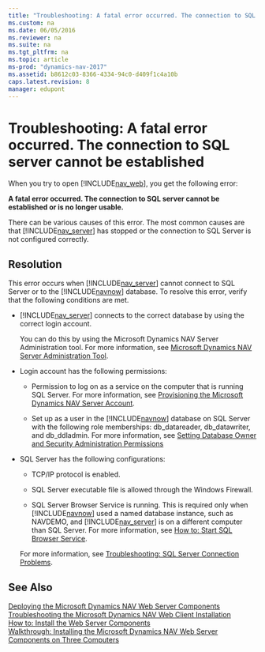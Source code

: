 ```yaml
---
title: "Troubleshooting: A fatal error occurred. The connection to SQL server cannot be established"
ms.custom: na
ms.date: 06/05/2016
ms.reviewer: na
ms.suite: na
ms.tgt_pltfrm: na
ms.topic: article
ms-prod: "dynamics-nav-2017"
ms.assetid: b8612c03-8366-4334-94c0-d409f1c4a10b
caps.latest.revision: 8
manager: edupont
---
```

# Troubleshooting: A fatal error occurred. The connection to SQL server cannot be established
When you try to open [!INCLUDE[nav_web](includes/nav_web_md.md)], you get the following error:  
  
 **A fatal error occurred. The connection to SQL server cannot be established or is no longer usable.**  
  
 There can be various causes of this error. The most common causes are that [!INCLUDE[nav_server](includes/nav_server_md.md)] has stopped or the connection to SQL Server is not configured correctly.  
  
## Resolution  
 This error occurs when [!INCLUDE[nav_server](includes/nav_server_md.md)] cannot connect to SQL Server or to the [!INCLUDE[navnow](includes/navnow_md.md)] database. To resolve this error, verify that the following conditions are met.  
  
-   [!INCLUDE[nav_server](includes/nav_server_md.md)] connects to the correct database by using the correct login account.  
  
     You can do this by using the Microsoft Dynamics NAV Server Administration tool. For more information, see [Microsoft Dynamics NAV Server Administration Tool](Microsoft-Dynamics-NAV-Server-Administration-Tool.md).  
  
-   Login account has the following permissions:  
  
    -   Permission to log on as a service on the computer that is running SQL Server. For more information, see [Provisioning the Microsoft Dynamics NAV Server Account](Provisioning-the-Microsoft-Dynamics-NAV-Server-Account.md).  
  
    -   Set up as a user in the [!INCLUDE[navnow](includes/navnow_md.md)] database on SQL Server with the following role memberships: db\_datareader, db\_datawriter, and db\_ddladmin. For more information, see [Setting Database Owner and Security Administration Permissions](Setting-Database-Owner-and-Security-Administration-Permissions.md)  
  
-   SQL Server has the following configurations:  
  
    -   TCP/IP protocol is enabled.  
  
    -   SQL Server executable file is allowed through the Windows Firewall.  
  
    -   SQL Server Browser Service is running. This is required only when [!INCLUDE[navnow](includes/navnow_md.md)] used a named database instance, such as NAVDEMO, and [!INCLUDE[nav_server](includes/nav_server_md.md)] is on a different computer than SQL Server. For more information, see [How to: Start SQL Browser Service](How-to--Start-SQL-Browser-Service.md).  
  
     For more information, see [Troubleshooting: SQL Server Connection Problems](Troubleshooting--SQL-Server-Connection-Problems.md).  
  
## See Also  
 [Deploying the Microsoft Dynamics NAV Web Server Components](Deploying-the-Microsoft-Dynamics-NAV-Web-Server-Components.md)   
 [Troubleshooting the Microsoft Dynamics NAV Web Client Installation](Troubleshooting-the-Microsoft-Dynamics-NAV-Web-Client-Installation.md)   
 [How to: Install the Web Server Components](How-to--Install-the-Web-Server-Components.md)   
 [Walkthrough: Installing the Microsoft Dynamics NAV Web Server Components on Three Computers](Walkthrough--Installing-the-Microsoft-Dynamics-NAV-Web-Server-Components-on-Three-Computers.md)